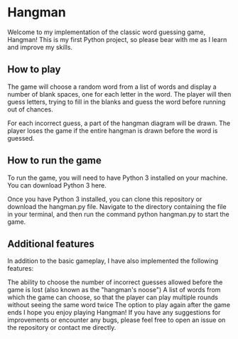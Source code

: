 # Hangman
Welcome to my implementation of the classic word guessing game, Hangman! This is my first Python project, so please bear with me as I learn and improve my skills.

## How to play
The game will choose a random word from a list of words and display a number of blank spaces, one for each letter in the word. The player will then guess letters, trying to fill in the blanks and guess the word before running out of chances.

For each incorrect guess, a part of the hangman diagram will be drawn. The player loses the game if the entire hangman is drawn before the word is guessed.

## How to run the game
To run the game, you will need to have Python 3 installed on your machine. You can download Python 3 here.

Once you have Python 3 installed, you can clone this repository or download the hangman.py file. Navigate to the directory containing the file in your terminal, and then run the command python hangman.py to start the game.

## Additional features
In addition to the basic gameplay, I have also implemented the following features:

The ability to choose the number of incorrect guesses allowed before the game is lost (also known as the "hangman's noose")
A list of words from which the game can choose, so that the player can play multiple rounds without seeing the same word twice
The option to play again after the game ends
I hope you enjoy playing Hangman! If you have any suggestions for improvements or encounter any bugs, please feel free to open an issue on the repository or contact me directly.

